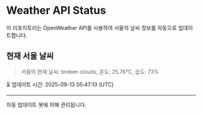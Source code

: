 
# Weather API Status

이 리포지토리는 OpenWeather API를 사용하여 서울의 날씨 정보를 자동으로 업데이트합니다.

## 현재 서울 날씨
> 서울의 현재 날씨: broken clouds, 온도: 25.76°C, 습도: 73%

⏳ 업데이트 시간: 2025-09-13 05:47:13 (UTC)

---
자동 업데이트 봇에 의해 관리됩니다.
